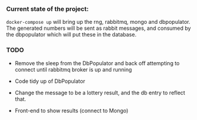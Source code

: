 ### Current state of the project:

`docker-compose up` will bring up the rng, rabbitmq, mongo and dbpopulator.
The generated numbers will be sent as rabbit messages, and consumed by the dbpopulator which will put these in the database.

### TODO

- Remove the sleep from the DbPopulator and back off attempting to connect until rabbitmq broker is up and running

- Code tidy up of DbPopulator

- Change the message to be a lottery result, and the db entry to reflect that.

- Front-end to show results (connect to Mongo)